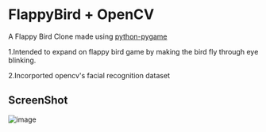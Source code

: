 FlappyBird + OpenCV
===============

A Flappy Bird Clone made using [python-pygame][pygame]

1.Intended to expand on flappy bird game by making the bird fly through eye blinking.

2.Incorported opencv's facial recognition dataset

ScreenShot
----------

![image](https://user-images.githubusercontent.com/42976623/61191969-0ac54c00-a6e3-11e9-9f32-7cfeaff25a7e.png)

[pygame]: http://www.pygame.org
[pipenv]: https://pipenv.readthedocs.io/en/latest/
